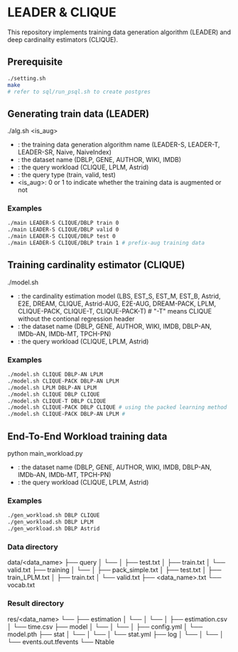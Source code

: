 # LEADER & CLIQUE

This repository implements training data generation algorithm (LEADER) and deep cardinality estimators (CLIQUE).

## Prerequisite

```bash
./setting.sh
make
# refer to sql/run_psql.sh to create postgres
```

## Generating train data (LEADER)
./alg.sh <alg> <data> <workload> <query> <is_aug>

* <alg>: the training data generation algorithm name (LEADER-S, LEADER-T, LEADER-SR, Naive, NaiveIndex)
* <data>: the dataset name (DBLP, GENE, AUTHOR, WIKI, IMDB)
* <workload>: the query workload (CLIQUE, LPLM, Astrid)
* <query>: the query type (train, valid, test)
* <is_aug>: 0 or 1 to indicate whether the training data is augmented or not

### Examples
```bash
./main LEADER-S CLIQUE/DBLP train 0
./main LEADER-S CLIQUE/DBLP valid 0
./main LEADER-S CLIQUE/DBLP test 0
./main LEADER-S CLIQUE/DBLP train 1 # prefix-aug training data
```


## Training cardinality estimator (CLIQUE)
./model.sh <model> <data> <workload>
* <model>: the cardinality estimation model (LBS, EST_S, EST_M, EST_B, Astrid, E2E, DREAM, CLIQUE, Astrid-AUG, E2E-AUG, DREAM-PACK, LPLM, CLIQUE-PACK, CLIQUE-T, CLIQUE-PACK-T) # "-T" means CLIQUE without the contional regression header
* <data>: the dataset name (DBLP, GENE, AUTHOR, WIKI, IMDB, DBLP-AN, IMDb-AN, IMDb-MT, TPCH-PN)
* <workload>: the query workload (CLIQUE, LPLM, Astrid)

### Examples
```bash
./model.sh CLIQUE DBLP-AN LPLM
./model.sh CLIQUE-PACK DBLP-AN LPLM
./model.sh LPLM DBLP-AN LPLM
./model.sh CLIQUE DBLP CLIQUE
./model.sh CLIQUE-T DBLP CLIQUE
./model.sh CLIQUE-PACK DBLP CLIQUE # using the packed learning method
./model.sh CLIQUE-PACK DBLP-AN LPLM #
```


## End-To-End Workload training data
python main_workload.py <data> <workload>
* <data>: the dataset name (DBLP, GENE, AUTHOR, WIKI, IMDB, DBLP-AN, IMDb-AN, IMDb-MT, TPCH-PN)
* <workload>: the query workload (CLIQUE, LPLM, Astrid)


### Examples
```bash
./gen_workload.sh DBLP CLIQUE
./gen_workload.sh DBLP LPLM
./gen_workload.sh DBLP Astrid
```

### Data directory
data/<data_name>
├── query
│   └── <workload>
│       ├── test.txt
│       ├── train.txt
│       └── valid.txt
├── training
│   └── <workload>
│       ├── pack_simple.txt
│       ├── test.txt
│       ├── train_LPLM.txt
│       ├── train.txt
│       └── valid.txt
├── <data_name>.txt
└── vocab.txt


### Result directory
res/<data_name>
└── <workload>
    ├── estimation
    │   └── <model>
    │       └── <trial>
    │           ├── estimation.csv
    │           └── time.csv
    ├── model
    │   └── <model>
    │       └── <trial>
    │           ├── config.yml
    │           └── model.pth
    ├── stat
    │   └── <model>
    │       └── <trial>
    │           └── stat.yml
    ├── log
    │   └── <model>
    │       └── <trial>
    │           └── events.out.tfevents
    └── Ntable
